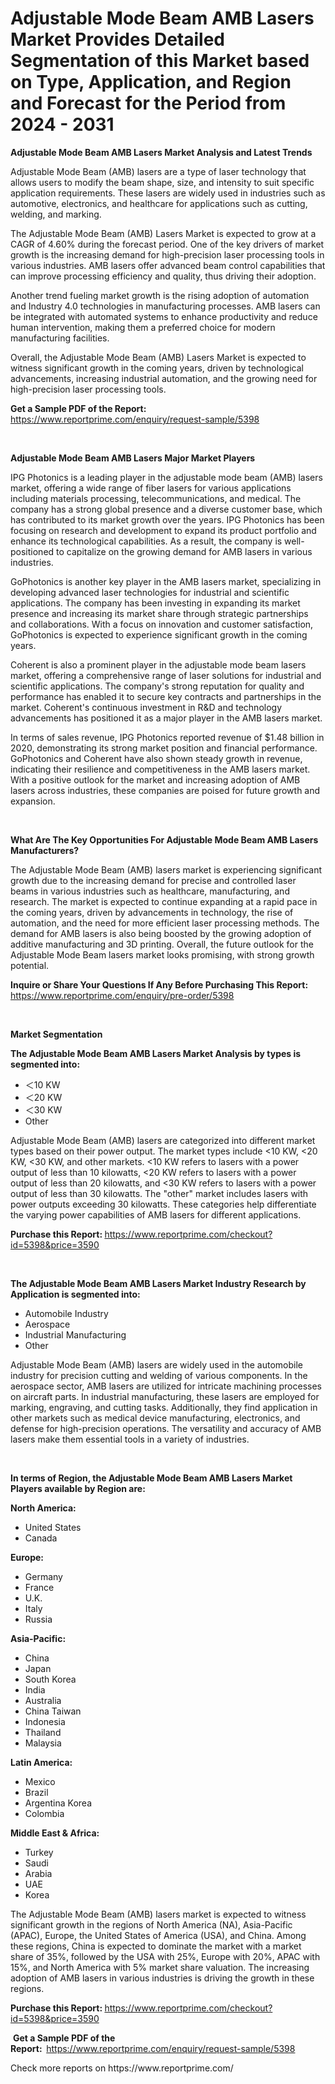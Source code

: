 <p><h1>Adjustable Mode Beam AMB Lasers Market Provides Detailed Segmentation of this Market based on Type, Application, and Region and Forecast for the Period from 2024 - 2031</h1></p><p><strong>Adjustable Mode Beam AMB Lasers Market Analysis and Latest Trends</strong></p>
<p><p>Adjustable Mode Beam (AMB) lasers are a type of laser technology that allows users to modify the beam shape, size, and intensity to suit specific application requirements. These lasers are widely used in industries such as automotive, electronics, and healthcare for applications such as cutting, welding, and marking.</p><p>The Adjustable Mode Beam (AMB) Lasers Market is expected to grow at a CAGR of 4.60% during the forecast period. One of the key drivers of market growth is the increasing demand for high-precision laser processing tools in various industries. AMB lasers offer advanced beam control capabilities that can improve processing efficiency and quality, thus driving their adoption.</p><p>Another trend fueling market growth is the rising adoption of automation and Industry 4.0 technologies in manufacturing processes. AMB lasers can be integrated with automated systems to enhance productivity and reduce human intervention, making them a preferred choice for modern manufacturing facilities.</p><p>Overall, the Adjustable Mode Beam (AMB) Lasers Market is expected to witness significant growth in the coming years, driven by technological advancements, increasing industrial automation, and the growing need for high-precision laser processing tools.</p></p>
<p><strong>Get a Sample PDF of the Report:&nbsp;</strong> <a href="https://www.reportprime.com/enquiry/request-sample/5398">https://www.reportprime.com/enquiry/request-sample/5398</a></p>
<p>&nbsp;</p>
<p><strong>Adjustable Mode Beam AMB Lasers Major Market Players</strong></p>
<p><p>IPG Photonics is a leading player in the adjustable mode beam (AMB) lasers market, offering a wide range of fiber lasers for various applications including materials processing, telecommunications, and medical. The company has a strong global presence and a diverse customer base, which has contributed to its market growth over the years. IPG Photonics has been focusing on research and development to expand its product portfolio and enhance its technological capabilities. As a result, the company is well-positioned to capitalize on the growing demand for AMB lasers in various industries.</p><p>GoPhotonics is another key player in the AMB lasers market, specializing in developing advanced laser technologies for industrial and scientific applications. The company has been investing in expanding its market presence and increasing its market share through strategic partnerships and collaborations. With a focus on innovation and customer satisfaction, GoPhotonics is expected to experience significant growth in the coming years.</p><p>Coherent is also a prominent player in the adjustable mode beam lasers market, offering a comprehensive range of laser solutions for industrial and scientific applications. The company's strong reputation for quality and performance has enabled it to secure key contracts and partnerships in the market. Coherent's continuous investment in R&D and technology advancements has positioned it as a major player in the AMB lasers market.</p><p>In terms of sales revenue, IPG Photonics reported revenue of $1.48 billion in 2020, demonstrating its strong market position and financial performance. GoPhotonics and Coherent have also shown steady growth in revenue, indicating their resilience and competitiveness in the AMB lasers market. With a positive outlook for the market and increasing adoption of AMB lasers across industries, these companies are poised for future growth and expansion.</p></p>
<p>&nbsp;</p>
<p><strong>What Are The Key Opportunities For Adjustable Mode Beam AMB Lasers Manufacturers?</strong></p>
<p><p>The Adjustable Mode Beam (AMB) lasers market is experiencing significant growth due to the increasing demand for precise and controlled laser beams in various industries such as healthcare, manufacturing, and research. The market is expected to continue expanding at a rapid pace in the coming years, driven by advancements in technology, the rise of automation, and the need for more efficient laser processing methods. The demand for AMB lasers is also being boosted by the growing adoption of additive manufacturing and 3D printing. Overall, the future outlook for the Adjustable Mode Beam lasers market looks promising, with strong growth potential.</p></p>
<p><strong>Inquire or Share Your Questions If Any Before Purchasing This Report:</strong> <a href="https://www.reportprime.com/enquiry/pre-order/5398">https://www.reportprime.com/enquiry/pre-order/5398</a></p>
<p>&nbsp;</p>
<p><strong>Market Segmentation</strong></p>
<p><strong>The Adjustable Mode Beam AMB Lasers Market Analysis by types is segmented into:</strong></p>
<p><ul><li>＜10 KW</li><li>＜20 KW</li><li>＜30 KW</li><li>Other</li></ul></p>
<p><p>Adjustable Mode Beam (AMB) lasers are categorized into different market types based on their power output. The market types include <10 KW, <20 KW, <30 KW, and other markets. <10 KW refers to lasers with a power output of less than 10 kilowatts, <20 KW refers to lasers with a power output of less than 20 kilowatts, and <30 KW refers to lasers with a power output of less than 30 kilowatts. The "other" market includes lasers with power outputs exceeding 30 kilowatts. These categories help differentiate the varying power capabilities of AMB lasers for different applications.</p></p>
<p><strong>Purchase this Report:&nbsp;</strong><a href="https://www.reportprime.com/checkout?id=5398&price=3590">https://www.reportprime.com/checkout?id=5398&price=3590</a></p>
<p>&nbsp;</p>
<p><strong>The Adjustable Mode Beam AMB Lasers Market Industry Research by Application is segmented into:</strong></p>
<p><ul><li>Automobile Industry</li><li>Aerospace</li><li>Industrial Manufacturing</li><li>Other</li></ul></p>
<p><p>Adjustable Mode Beam (AMB) lasers are widely used in the automobile industry for precision cutting and welding of various components. In the aerospace sector, AMB lasers are utilized for intricate machining processes on aircraft parts. In industrial manufacturing, these lasers are employed for marking, engraving, and cutting tasks. Additionally, they find application in other markets such as medical device manufacturing, electronics, and defense for high-precision operations. The versatility and accuracy of AMB lasers make them essential tools in a variety of industries.</p></p>
<p>&nbsp;</p>
<p><strong>In terms of Region, the Adjustable Mode Beam AMB Lasers Market Players available by Region are:</strong></p>
<p>
    <p> <strong> North America: </strong>
        <ul>
            <li>United States</li>
            <li>Canada</li>
        </ul>
        </p> 
    <p> <strong> Europe: </strong>
        <ul>
            <li>Germany</li>
            <li>France</li>
            <li>U.K.</li>
            <li>Italy</li>
            <li>Russia</li>
        </ul>
        </p> 
    <p> <strong> Asia-Pacific: </strong>
        <ul>
            <li>China</li>
            <li>Japan</li>
            <li>South Korea</li>
            <li>India</li>
            <li>Australia</li>
            <li>China Taiwan</li>
            <li>Indonesia</li>
            <li>Thailand</li>
            <li>Malaysia</li>
        </ul>
        </p> 
    <p> <strong> Latin America: </strong>
        <ul>
            <li>Mexico</li>
            <li>Brazil</li>
            <li>Argentina Korea</li>
            <li>Colombia</li>
        </ul>
        </p> 
    <p> <strong> Middle East & Africa: </strong>
        <ul>
            <li>Turkey</li>
            <li>Saudi</li>
            <li>Arabia</li>
            <li>UAE</li>
            <li>Korea</li>
        </ul>
    </p>
    </p>
<p><p>The Adjustable Mode Beam (AMB) lasers market is expected to witness significant growth in the regions of North America (NA), Asia-Pacific (APAC), Europe, the United States of America (USA), and China. Among these regions, China is expected to dominate the market with a market share of 35%, followed by the USA with 25%, Europe with 20%, APAC with 15%, and North America with 5% market share valuation. The increasing adoption of AMB lasers in various industries is driving the growth in these regions.</p></p>
<p><strong>Purchase this Report: </strong><a href="https://www.reportprime.com/checkout?id=5398&price=3590">https://www.reportprime.com/checkout?id=5398&price=3590</a></p>
<p>&nbsp;<strong>Get a Sample PDF of the Report:&nbsp;&nbsp;</strong><a href="https://www.reportprime.com/enquiry/request-sample/5398">https://www.reportprime.com/enquiry/request-sample/5398</a></p>
<p><strong></strong></p>
<p>Check more reports on https://www.reportprime.com/</p>